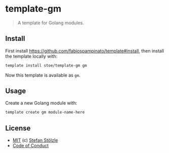 # template-gm

> A template for Golang modules.

## Install

First install https://github.com/fabiospampinato/template#install, then install the template locally with:

```sh
template install stoe/template-gm gm
```

Now this template is available as `gm`.

## Usage

Create a new Golang module with:

```sh
template create gm module-name-here
```

## License

- [MIT](./license) (c) [Stefan Stölzle](https://github.com/stoe)
- [Code of Conduct](./.github/code_of_conduct.md)
